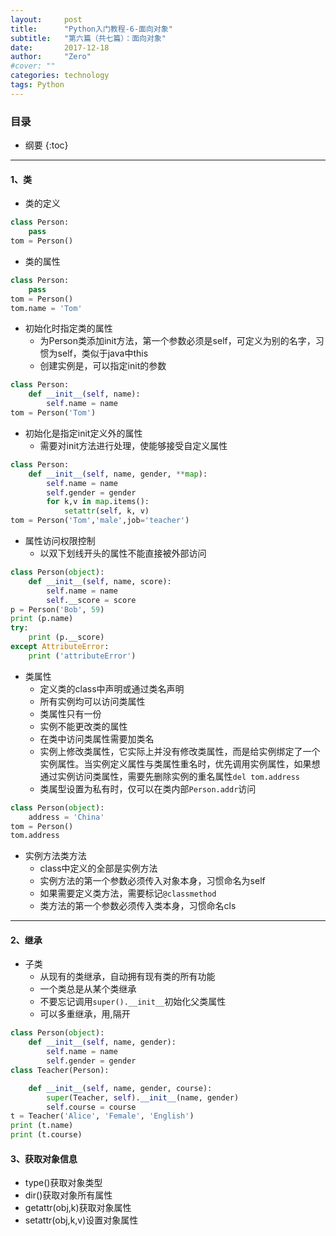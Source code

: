 ```yaml
---
layout:     post
title:      "Python入门教程-6-面向对象"
subtitle:   "第六篇（共七篇）：面向对象"
date:       2017-12-18
author:     "Zero"
#cover: ""
categories: technology
tags: Python
---
```


### 目录

* 纲要
{:toc}

---

#### 1、类

- 类的定义

```python
class Person:
    pass
tom = Person()
```

- 类的属性

```python
class Person:
    pass
tom = Person()
tom.name = 'Tom'
```

- 初始化时指定类的属性
    - 为Person类添加init方法，第一个参数必须是self，可定义为别的名字，习惯为self，类似于java中this
    - 创建实例是，可以指定init的参数

```python
class Person:
    def __init__(self, name):
        self.name = name
tom = Person('Tom')
```

- 初始化是指定init定义外的属性
    - 需要对init方法进行处理，使能够接受自定义属性

```python
class Person:
    def __init__(self, name, gender, **map):
        self.name = name
        self.gender = gender
        for k,v in map.items():
            setattr(self, k, v)
tom = Person('Tom','male',job='teacher')
```

- 属性访问权限控制
    - 以双下划线开头的属性不能直接被外部访问

```python
class Person(object):
    def __init__(self, name, score):
        self.name = name
        self.__score = score
p = Person('Bob', 59)
print (p.name)
try:
    print (p.__score)
except AttributeError:
    print ('attributeError')
```

- 类属性
    - 定义类的class中声明或通过类名声明
    - 所有实例均可以访问类属性
    - 类属性只有一份
    - 实例不能更改类的属性
    - 在类中访问类属性需要加类名
    - 实例上修改类属性，它实际上并没有修改类属性，而是给实例绑定了一个实例属性。当实例定义属性与类属性重名时，优先调用实例属性，如果想通过实例访问类属性，需要先删除实例的重名属性`del tom.address`
    - 类属型设置为私有时，仅可以在类内部`Person.addr`访问

```python
class Person(object):
    address = 'China'
tom = Person()
tom.address
```

- 实例方法类方法
    - class中定义的全部是实例方法
    - 实例方法的第一个参数必须传入对象本身，习惯命名为self
    - 如果需要定义类方法，需要标记`@classmethod`
    - 类方法的第一个参数必须传入类本身，习惯命名cls

---

#### 2、继承

- 子类
    - 从现有的类继承，自动拥有现有类的所有功能
    - 一个类总是从某个类继承
    - 不要忘记调用`super().__init__`初始化父类属性
    - 可以多重继承，用,隔开

```python
class Person(object):
    def __init__(self, name, gender):
        self.name = name
        self.gender = gender
class Teacher(Person):

    def __init__(self, name, gender, course):
        super(Teacher, self).__init__(name, gender)
        self.course = course
t = Teacher('Alice', 'Female', 'English')
print (t.name)
print (t.course)
```

#### 3、获取对象信息

- type()获取对象类型
- dir()获取对象所有属性
- getattr(obj,k)获取对象属性
- setattr(obj,k,v)设置对象属性
